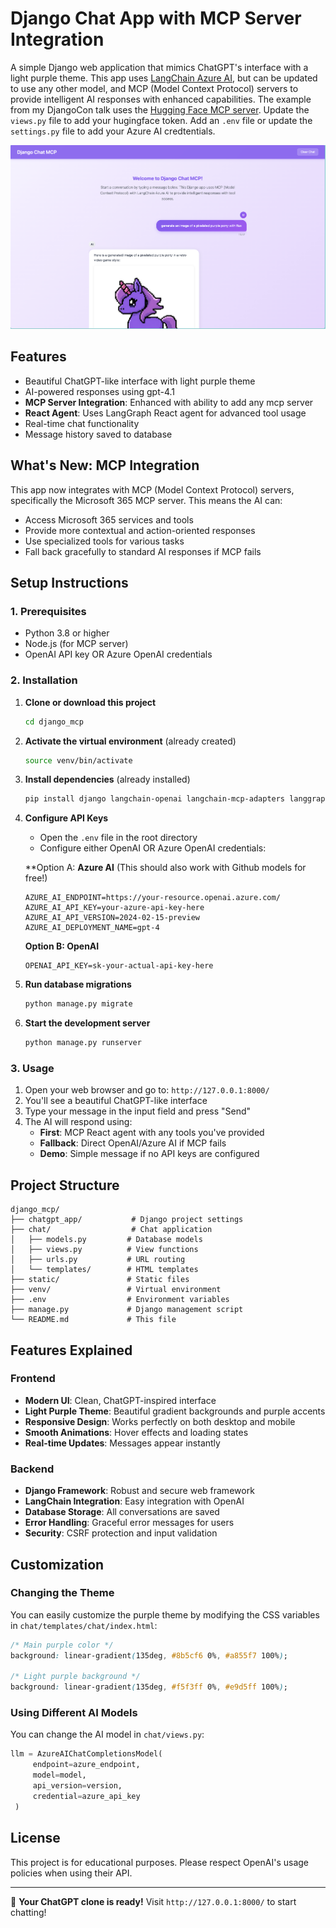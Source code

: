 # Django Chat App with MCP Server Integration

A simple Django web application that mimics ChatGPT's interface with a light purple theme. This app uses [LangChain Azure AI](https://github.com/langchain-ai/langchain-azure), but can be updated to use any other model, and MCP (Model Context Protocol) servers to provide intelligent AI responses with enhanced capabilities. The example from my DjangoCon talk uses the [Hugging Face MCP server](https://huggingface.co/settings/mcp). Update the `views.py` file to add your hugingface token. Add an `.env` file or update the `settings.py` file to add your Azure AI credtentials.

![django-app-image](./images/django-mcp-cover.png)

## Features

- Beautiful ChatGPT-like interface with light purple theme
- AI-powered responses using gpt-4.1
- **MCP Server Integration**: Enhanced with ability to add any mcp server
- **React Agent**: Uses LangGraph React agent for advanced tool usage
- Real-time chat functionality
- Message history saved to database

## What's New: MCP Integration

This app now integrates with MCP (Model Context Protocol) servers, specifically the Microsoft 365 MCP server. This means the AI can:

- Access Microsoft 365 services and tools
- Provide more contextual and action-oriented responses
- Use specialized tools for various tasks
- Fall back gracefully to standard AI responses if MCP fails

## Setup Instructions

### 1. Prerequisites
- Python 3.8 or higher
- Node.js (for MCP server)
- OpenAI API key OR Azure OpenAI credentials

### 2. Installation

1. **Clone or download this project**
   ```bash
   cd django_mcp
   ```

2. **Activate the virtual environment** (already created)
   ```bash
   source venv/bin/activate
   ```

3. **Install dependencies** (already installed)
   ```bash
   pip install django langchain-openai langchain-mcp-adapters langgraph mcp python-dotenv
   ```

4. **Configure API Keys**
   - Open the `.env` file in the root directory
   - Configure either OpenAI OR Azure OpenAI credentials:

   **Option A: **Azure AI** (This should also work with Github models for free!) 
   ```
   AZURE_AI_ENDPOINT=https://your-resource.openai.azure.com/
   AZURE_AI_API_KEY=your-azure-api-key-here
   AZURE_AI_API_VERSION=2024-02-15-preview
   AZURE_AI_DEPLOYMENT_NAME=gpt-4
   ```

    **Option B: OpenAI**
   ```
   OPENAI_API_KEY=sk-your-actual-api-key-here
   ```

5. **Run database migrations**
   ```bash
   python manage.py migrate
   ```

6. **Start the development server**
   ```bash
   python manage.py runserver
   ```

### 3. Usage

1. Open your web browser and go to: `http://127.0.0.1:8000/`
2. You'll see a beautiful ChatGPT-like interface
3. Type your message in the input field and press "Send"
4. The AI will respond using:
   - **First**: MCP React agent with any tools you've provided
   - **Fallback**: Direct OpenAI/Azure AI if MCP fails
   - **Demo**: Simple message if no API keys are configured


## Project Structure

```
django_mcp/
├── chatgpt_app/           # Django project settings
├── chat/                  # Chat application
│   ├── models.py         # Database models
│   ├── views.py          # View functions
│   ├── urls.py           # URL routing
│   └── templates/        # HTML templates
├── static/               # Static files
├── venv/                 # Virtual environment
├── .env                  # Environment variables
├── manage.py             # Django management script
└── README.md             # This file
```

## Features Explained

### Frontend
- **Modern UI**: Clean, ChatGPT-inspired interface
- **Light Purple Theme**: Beautiful gradient backgrounds and purple accents
- **Responsive Design**: Works perfectly on both desktop and mobile
- **Smooth Animations**: Hover effects and loading states
- **Real-time Updates**: Messages appear instantly

### Backend
- **Django Framework**: Robust and secure web framework
- **LangChain Integration**: Easy integration with OpenAI
- **Database Storage**: All conversations are saved
- **Error Handling**: Graceful error messages for users
- **Security**: CSRF protection and input validation

## Customization

### Changing the Theme
You can easily customize the purple theme by modifying the CSS variables in `chat/templates/chat/index.html`:

```css
/* Main purple color */
background: linear-gradient(135deg, #8b5cf6 0%, #a855f7 100%);

/* Light purple background */
background: linear-gradient(135deg, #f5f3ff 0%, #e9d5ff 100%);
```

### Using Different AI Models
You can change the AI model in `chat/views.py`:

```python
llm = AzureAIChatCompletionsModel(
     endpoint=azure_endpoint,
     model=model,
     api_version=version,
     credential=azure_api_key
 )
```


## License

This project is for educational purposes. Please respect OpenAI's usage policies when using their API.

---

🎉 **Your ChatGPT clone is ready!** Visit `http://127.0.0.1:8000/` to start chatting!
